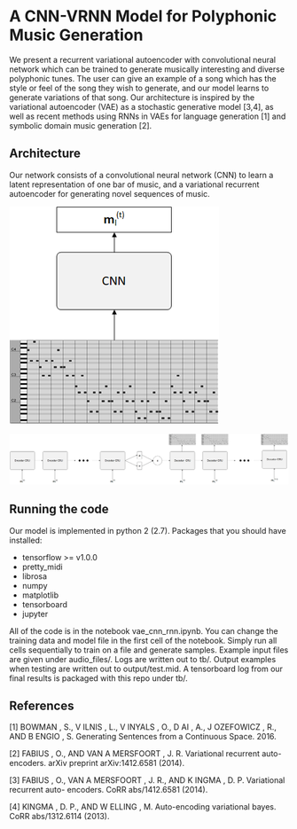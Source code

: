 # A CNN-VRNN Model for Polyphonic Music Generation
We present a recurrent variational autoencoder with convolutional neural network which can be trained to generate musically interesting and diverse polyphonic tunes. The user can 
give an example of a song which has the style or feel of the song they wish to generate, and our model learns to generate variations of that song. Our architecture is inspired by 
the variational autoencoder (VAE) as a stochastic generative model [3,4], as well as recent methods using RNNs in VAEs for language generation [1] and symbolic domain music generation
[2].

## Architecture
Our network consists of a convolutional neural network (CNN) to learn a latent representation of one bar of music, and a variational recurrent autoencoder for generating novel sequences of music.

![latent\_rep](./images/latent_rep.png)

![vrnn](./images/enc_dec.png)

## Running the code
Our model is implemented in python 2 (2.7). Packages that you should have installed:
- tensorflow >= v1.0.0
- pretty\_midi
- librosa
- numpy 
- matplotlib
- tensorboard
- jupyter

All of the code is in the notebook vae\_cnn\_rnn.ipynb. You can change the training data and model file in the first cell
of the notebook. Simply run all cells sequentially to train on a file and generate samples. Example input files are given under
audio\_files/. Logs are written out to tb/. Output examples when testing are written out to output/test.mid. A tensorboard log from our
final results is packaged with this repo under tb/.

## References
[1] BOWMAN , S., V ILNIS , L., V INYALS , O., D AI , A., J OZEFOWICZ , R., AND B ENGIO , S. Generating Sentences from a Continuous Space. 2016.

[2] FABIUS , O., AND VAN A MERSFOORT , J. R. Variational recurrent auto-encoders. arXiv preprint arXiv:1412.6581 (2014).

[3] FABIUS , O., VAN A MERSFOORT , J. R., AND K INGMA , D. P. Variational recurrent auto-
encoders. CoRR abs/1412.6581 (2014).

[4] KINGMA , D. P., AND W ELLING , M. Auto-encoding variational bayes. CoRR abs/1312.6114
(2013).
